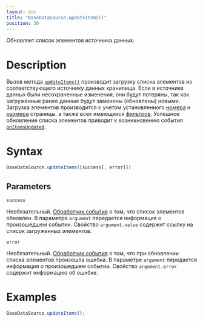 ```yaml
---
layout: doc
title: "BaseDataSource.updateItems()"
position: 30
---
```


Обновляет список элементов источника данных.

# Description

Вызов метода [`updateItems()`](../BaseDataSource.updateItems/) производит загрузку списка элементов
из соответствующего источнику данных хранилища. Если в источнике данных были несохраненные изменения,
они будут потеряны, так как загруженные ранее данные будут заменены (обновлены) новыми. Загрузка
элементов производится с учетом установленного [номера](../BaseDataSource.getPageNumber/)
и [размера](../BaseDataSource.getPageSize/) страницы, а также всех имеющихся [фильтров](../BaseDataSource.getFilter/).
Успешное обновление списка элементов приводит к возникновению события [`onItemsUpdated`](../BaseDataSource.onItemsUpdated/).

# Syntax

```js
BaseDataSource.updateItems([success[, error]])
```

## Parameters

`success`

Необязательный. [Обработчик события](../../../KeyConcepts/Script/) о том, что список элементов обновлен.
В параметре `argument` передается информация о произошедшем событии. Свойство `argument.value` содержит
ссылку на список загруженных элементов.

`error`

Необязательный. [Обработчик события](../../../KeyConcepts/Script/) о том, что при обновлении списка
элементов произошла ошибка. В параметре `argument` передается информация о произошедшем событии.
Свойство `argument.error` содержит информацию об ошибке.

# Examples

```js
BaseDataSource.updateItems();
```
